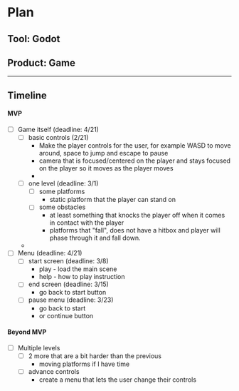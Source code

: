 # Plan

## Tool: Godot
## Product: Game

---

## Timeline

#### MVP

- [ ] Game itself (deadline: 4/21)
  - [ ] basic controls (2/21)
    - Make the player controls for the user, for example WASD to move around, space to jump and escape to pause
    - camera that is focused/centered on the player and stays focused on the player so it moves as the player moves
    - 
  - [ ] one level (deadline: 3/1)
    - [ ] some platforms
      - static platform that the player can stand on
    - [ ] some obstacles
      - at least something that knocks the player off when it comes in contact with the player
      - platforms that "fall", does not have a hitbox and player will phase through it and fall down.

  - 
- [ ] Menu (deadline: 4/21)
  - [ ] start screen (deadline: 3/8)
    - play - load the main scene
    - help - how to play instruction
  - [ ] end screen (deadline: 3/15)
    - go back to start button
  - [ ] pause menu (deadline: 3/23)
    - go back to start
    - or continue button

#### Beyond MVP

- [ ] Multiple levels
  - [ ] 2 more that are a bit harder than the previous
    - moving platforms if I have time
  - [ ] advance controls
    - create a menu that lets the user change their controls 


<!-- EXAMPLE

## Tool: APIs
## Product: Green Glass Door riddle app

## Timeline

### MVP

- [ ] Front-end
  - [x] Webpage to collect input from user (deadline: 4/15)
  - [ ] Webpage to display "yes, but a ___ can't" or "no, but a ___ can" (deadline: 5/1)
- [x] Back-end
  - [x] Use regex to test whether the word can go through the GGD (deadline: 3/1)
  - [x] Use the Twinword API to find related words (deadline: 3/15)
    - [ ] Iterate through the words until an opposite example can be found (deadline: 4/1)

#### Beyond MVP

- [ ] Use another API to make sure the opposite example is a noun
- [ ] Automate notification of API limit to make sure I don’t exceed free quota
- [ ] A multiple choice quizzer that will test the user’s knowledge of the solution

-->
  




<!-- DO NOT USE THIS YET

| Name | Glows | Grows |
| -------- | ------- | ------- |
|   |   |
|   |   |
|   |   |
|   |   |
|   |   |
|   |   |

-->
